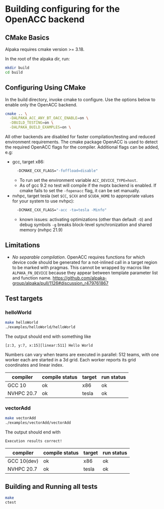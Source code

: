 # Building configuring for the OpenACC backend

## CMake Basics

Alpaka requires cmake version >= 3.18.

In the root of the alpaka dir, run:
```bash
mkdir build
cd build
```

## Configuring Using CMake

In the build directory, invoke cmake to configure. Use the options below to
enable only the OpenACC backend.

```bash
cmake .. \
  -DALPAKA_ACC_ANY_BT_OACC_ENABLE=on \
  -DBUILD_TESTING=on \
  -DALPAKA_BUILD_EXAMPLES=on \
```
All other backends are disabled for faster compilation/testing and reduced
environment requirements. The cmake package OpenACC is used to detect the
required OpenACC flags for the compiler. Additional flags can be added, e.g:
- gcc, target x86:
  ```bash
    -DCMAKE_CXX_FLAGS="-foffload=disable"
  ```
  - To run set the environment variable `ACC_DEVICE_TYPE=host`.
  - As of gcc 9.2 no test will compile if the nvptx backend is enabled. If cmake
    fails to set the `-fopenacc` flag, it can be set manually.
- nvhpc, target tesla (set `$CC`, `$CXX` and `$CUDA_HOME` to appropriate values
  for your system to use nvhpc):
  ```bash
    -DCMAKE_CXX_FLAGS="-acc -ta=tesla -Minfo"
  ```
  - known issues: activating optimizations (other than default `-O`) and debug
    symbols `-g` breaks block-level synchronization and shared memory (nvhpc
    21.9)

## Limitations

* *No separable compilation*. OpenACC requires functions for which device code
  should be generated for a not-inlined call in a target region to be marked with
  pragmas. This cannot be wrapped by macros like `ALPAKA_FN_DEVICE` because they
  appear between template parameter list and function name.
  <https://github.com/alpaka-group/alpaka/pull/1126#discussion_r479761867>

## Test targets

### helloWorld

```bash
make helloWorld
./examples/helloWorld/helloWorld
```
The output should end with something like
```
[z:3, y:7, x:15][linear:511] Hello World
```
Numbers can vary when teams are executed in parallel: 512 teams, with one worker
each are started in a 3d grid. Each worker reports its grid coordinates and linear
index.

|compiler|compile status|target|run status|
|---|---|---|---|
|GCC 10| ok|x86|ok|
|NVHPC 20.7| ok|tesla|ok|

### vectorAdd

```bash
make vectorAdd
./examples/vectorAdd/vectorAdd
```
The output should end with
```
Execution results correct!
```

|compiler|compile status|target|run status|
|---|---|---|---|
|GCC 10(dev)| ok|x86|ok|
|NVHPC 20.7| ok|tesla|ok|

## Building and Running all tests

```bash
make
ctest
```
